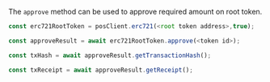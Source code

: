 The `approve` method can be used to approve required amount on root token.

```js
const erc721RootToken = posClient.erc721(<root token address>,true);

const approveResult = await erc721RootToken.approve(<token id>);

const txHash = await approveResult.getTransactionHash();

const txReceipt = await approveResult.getReceipt();

```
